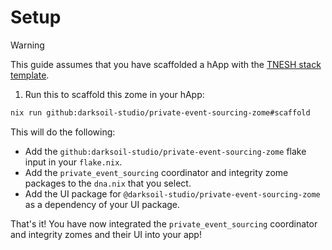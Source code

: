 # Setup

> [!WARNING]
> This guide assumes that you have scaffolded a hApp with the [TNESH stack template](https://darksoil.studio/tnesh-stack).

1. Run this to scaffold this zome in your hApp:

```bash
nix run github:darksoil-studio/private-event-sourcing-zome#scaffold
```

This will do the following:
  - Add the `github:darksoil-studio/private-event-sourcing-zome` flake input in your `flake.nix`.
  - Add the `private_event_sourcing` coordinator and integrity zome packages to the `dna.nix` that you select.
  - Add the UI package for `@darksoil-studio/private-event-sourcing-zome` as a dependency of your UI package.

That's it! You have now integrated the `private_event_sourcing` coordinator and integrity zomes and their UI into your app!


